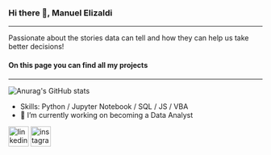 ### Hi there 👋, Manuel Elizaldi
------
Passionate about the stories data can tell and how they can help us take better decisions! 
#### On this page you can find all my projects
------
![Anurag's GitHub stats](https://github-readme-stats.vercel.app/api?username=ManuelElizaldi&show_icons=true&theme=react)

- Skills: Python / Jupyter Notebook / SQL / JS / VBA
- 🔭 I’m currently working on becoming a Data Analyst 

[<img src='https://cdn.jsdelivr.net/npm/simple-icons@3.0.1/icons/linkedin.svg' alt='linkedin' height='40'>](https://www.linkedin.com/in/https://www.linkedin.com/in/manuelelizaldi//)  [<img src='https://cdn.jsdelivr.net/npm/simple-icons@3.0.1/icons/instagram.svg' alt='instagram' height='40'>](https://www.instagram.com/https://www.instagram.com/manuelizaldi//)  
